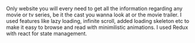 Only website you will every need to get all the information regarding any movie or tv series, be it the cast you wanna look at or the movie trailer.
I used features like lazy loading, infinite scroll, added loading skeleton etc to make it easy to browse and read with minimilistic animations. I used Redux with react for state management.
